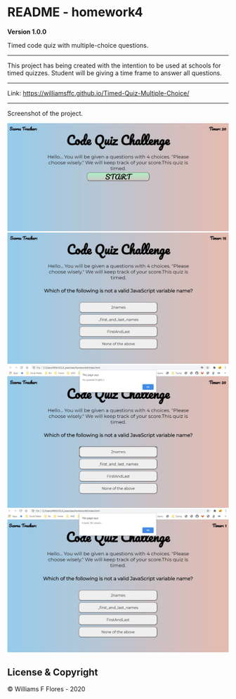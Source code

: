 # README - homework4

**Version 1.0.0**

Timed code quiz with multiple-choice questions.

----

This project has being created with the intention to be used at schools for timed quizzes. Student will be giving a time frame to answer all questions. 

---

Link: https://williamsffc.github.io/Timed-Quiz-Multiple-Choice/

---

Screenshot of the project.

<img src="images/pic1.JPG">
<img src="images/pic2.JPG">
<img src="images/pic3.JPG">
<img src="images/pic4.JPG">

##  License & Copyright

© Williams F Flores - 2020
